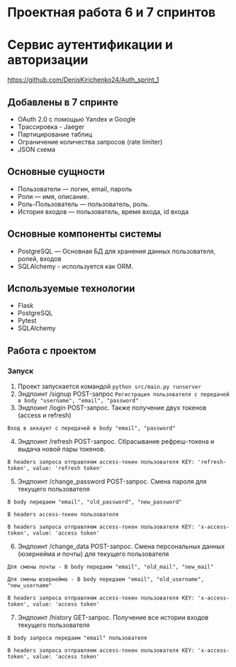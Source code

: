# Проектная работа 6 и 7  спринтов

# Сервис аутентификации и авторизации
https://github.com/DenisKirichenko24/Auth_sprint_1


## Добавлены в 7 спринте
- OAuth 2.0 c помощью Yandex и Google
- Трассировка - Jaeger
- Партицирование таблиц
- Ограничение количества запросов (rate limiter)
- JSON схема

## Основные сущности
- Пользователи — логин, email, пароль
- Роли — имя, описание.
- Роль-Пользователь — пользователь, роль.
- История входов — пользователь, время входа, id входа

## Основные компоненты системы
- PostgreSQL — Основная БД для хранения данных пользователя, ролей, входов 
- SQLAlchemy - используется как ORM.

## Используемые технологии
- Flask
- PostgreSQL
- Pytest
- SQLAlchemy

## Работа с проектом
### Запуск
1. Проект запускается командой
  ```python src/main.py runserver```
2. Эндпоинт /signup POST-запрос
  ```Регистрация пользователя с передачей в body "username", "email", "password"```
3. Эндпоинт /login POST-запрос. Также получение двух токенов (access и refresh)

  ```Вход в аккаунт с передачей в body "email", "password" ```
  
4. Эндпоинт /refresh POST-запрос. Сбрасывание рефреш-токена и выдача новой пары токенов.

  ```В headers запроса отправляем access-токен пользователя KEY: 'refresh-token', value: 'refresh token'```
  
5. Эндпоинт /change_password POST-запрос. Смена пароля для текущего пользователя

  ```В body передаем "email", "old_password", "new_password"```
  
  ```В headers access-токен пользователя```
  
  ```В headers запроса отправляем access-токен пользователя KEY: 'x-access-token', value: 'access token'```
  
6. Эндпоинт /change_data POST-запрос. Смена персональных данных (юзернейма и почты) для текущего пользователя

  ```Для смены почты - В body передаем "email", "old_mail", "new_mail"```
  
  ```Для смены юзернейма - В body передаем "email", "old_username", "new_username"```
  
  ```В headers запроса отправляем access-токен пользователя KEY: 'x-access-token', value: 'access token'```
  
 7. Эндпоинт /history GET-запрос. Получение все истории входов текущего пользователя
 
  ```В body запроса передаем "email" пользователя```
  
  ```В headers запроса отправляем access-токен пользователя KEY: 'x-access-token', value: 'access token'```
  
